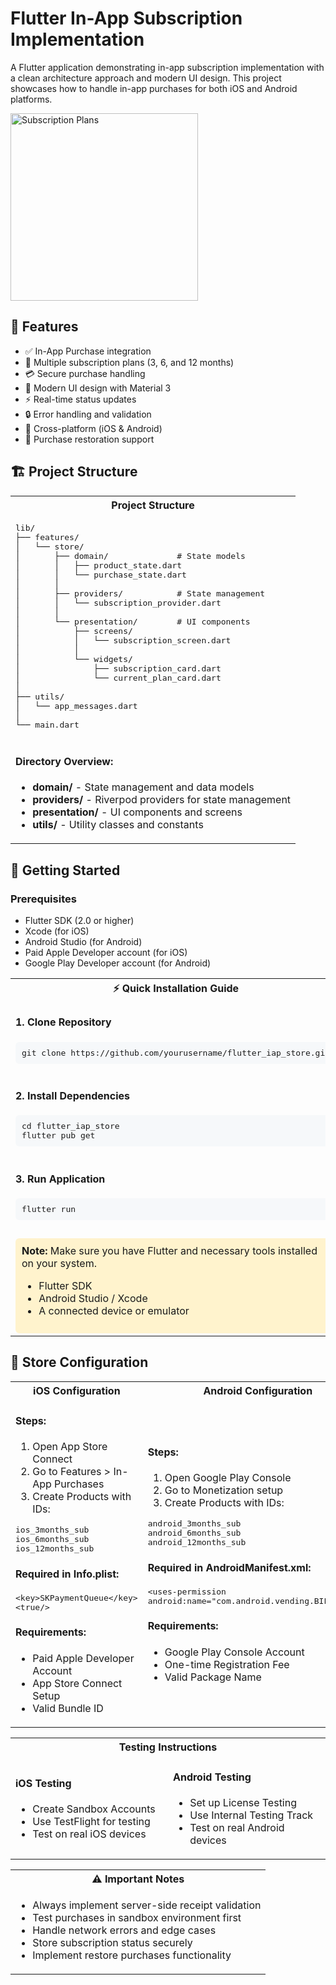 # Flutter In-App Subscription Implementation

A Flutter application demonstrating in-app subscription implementation with a clean architecture approach and modern UI design. This project showcases how to handle in-app purchases for both iOS and Android platforms.

<div align="left">
  <img src="https://i.imgur.com/YourScreenshotURL.png" alt="Subscription Plans" width="300"/>
</div>

## 🌟 Features

- ✅ In-App Purchase integration
- 🔄 Multiple subscription plans (3, 6, and 12 months)
- 💳 Secure purchase handling
- 🎨 Modern UI design with Material 3
- ⚡ Real-time status updates
- 🔒 Error handling and validation
- 📱 Cross-platform (iOS & Android)
- 🔄 Purchase restoration support

## 🏗 Project Structure

<div align="left">
  <table>
    <tr>
      <th>Project Structure</th>
    </tr>
    <tr>
      <td>
        <pre>
lib/
├── features/
│   └── store/
│       ├── domain/              # State models
│       │   ├── product_state.dart
│       │   └── purchase_state.dart
│       │
│       ├── providers/           # State management
│       │   └── subscription_provider.dart
│       │
│       └── presentation/        # UI components
│           ├── screens/
│           │   └── subscription_screen.dart
│           │
│           └── widgets/
│               ├── subscription_card.dart
│               └── current_plan_card.dart
│
├── utils/
│   └── app_messages.dart
│
└── main.dart</pre>
      </td>
    </tr>
    <tr>
      <td>
        <div align="left">
          <h4>Directory Overview:</h4>
          <ul>
            <li><strong>domain/</strong> - State management and data models</li>
            <li><strong>providers/</strong> - Riverpod providers for state management</li>
            <li><strong>presentation/</strong> - UI components and screens</li>
            <li><strong>utils/</strong> - Utility classes and constants</li>
          </ul>
        </div>
      </td>
    </tr>
  </table>
</div>

## 🚀 Getting Started

### Prerequisites

- Flutter SDK (2.0 or higher)
- Xcode (for iOS)
- Android Studio (for Android)
- Paid Apple Developer account (for iOS)
- Google Play Developer account (for Android)

<div align="left">
  <table>
    <tr>
      <th colspan="2">⚡ Quick Installation Guide</th>
    </tr>
    <tr>
      <td>
        <h4>1. Clone Repository</h4>
        <pre style="background-color: #f6f8fa; padding: 10px; border-radius: 6px;">
git clone https://github.com/yourusername/flutter_iap_store.git</pre>
      </td>
    </tr>
    <tr>
      <td>
        <h4>2. Install Dependencies</h4>
        <pre style="background-color: #f6f8fa; padding: 10px; border-radius: 6px;">
cd flutter_iap_store
flutter pub get</pre>
      </td>
    </tr>
    <tr>
      <td>
        <h4>3. Run Application</h4>
        <pre style="background-color: #f6f8fa; padding: 10px; border-radius: 6px;">
flutter run</pre>
      </td>
    </tr>
    <tr>
      <td>
        <div style="background-color: #fff3cd; padding: 10px; border-radius: 6px; margin-top: 10px;">
          <strong>Note:</strong> Make sure you have Flutter and necessary tools installed on your system.
          <ul>
            <li>Flutter SDK</li>
            <li>Android Studio / Xcode</li>
            <li>A connected device or emulator</li>
          </ul>
        </div>
      </td>
    </tr>
  </table>
</div>

## 📱 Store Configuration

<div align="left">
  <table>
    <tr>
      <th width="50%">iOS Configuration</th>
      <th width="50%">Android Configuration</th>
    </tr>
    <tr>
      <td>
        <h4>Steps:</h4>
        <ol>
          <li>Open App Store Connect</li>
          <li>Go to Features > In-App Purchases</li>
          <li>Create Products with IDs:</li>
        </ol>
        <pre>
ios_3months_sub
ios_6months_sub
ios_12months_sub</pre>
        <h4>Required in Info.plist:</h4>
        <pre>&lt;key&gt;SKPaymentQueue&lt;/key&gt;
&lt;true/&gt;</pre>
        <h4>Requirements:</h4>
        <ul>
          <li>Paid Apple Developer Account</li>
          <li>App Store Connect Setup</li>
          <li>Valid Bundle ID</li>
        </ul>
      </td>
      <td>
        <h4>Steps:</h4>
        <ol>
          <li>Open Google Play Console</li>
          <li>Go to Monetization setup</li>
          <li>Create Products with IDs:</li>
        </ol>
        <pre>
android_3months_sub
android_6months_sub
android_12months_sub</pre>
        <h4>Required in AndroidManifest.xml:</h4>
        <pre>&lt;uses-permission 
android:name="com.android.vending.BILLING" /&gt;</pre>
        <h4>Requirements:</h4>
        <ul>
          <li>Google Play Console Account</li>
          <li>One-time Registration Fee</li>
          <li>Valid Package Name</li>
        </ul>
      </td>
    </tr>
  </table>
</div>

<div align="left">
  <table>
    <tr>
      <th colspan="2">Testing Instructions</th>
    </tr>
    <tr>
      <td width="50%">
        <h4>iOS Testing</h4>
        <ul>
          <li>Create Sandbox Accounts</li>
          <li>Use TestFlight for testing</li>
          <li>Test on real iOS devices</li>
        </ul>
      </td>
      <td width="50%">
        <h4>Android Testing</h4>
        <ul>
          <li>Set up License Testing</li>
          <li>Use Internal Testing Track</li>
          <li>Test on real Android devices</li>
        </ul>
      </td>
    </tr>
  </table>
</div>

<div align="left">
  <table>
    <tr>
      <th>⚠️ Important Notes</th>
    </tr>
    <tr>
      <td>
        <ul>
          <li>Always implement server-side receipt validation</li>
          <li>Test purchases in sandbox environment first</li>
          <li>Handle network errors and edge cases</li>
          <li>Store subscription status securely</li>
          <li>Implement restore purchases functionality</li>
        </ul>
      </td>
    </tr>
  </table>
</div>
